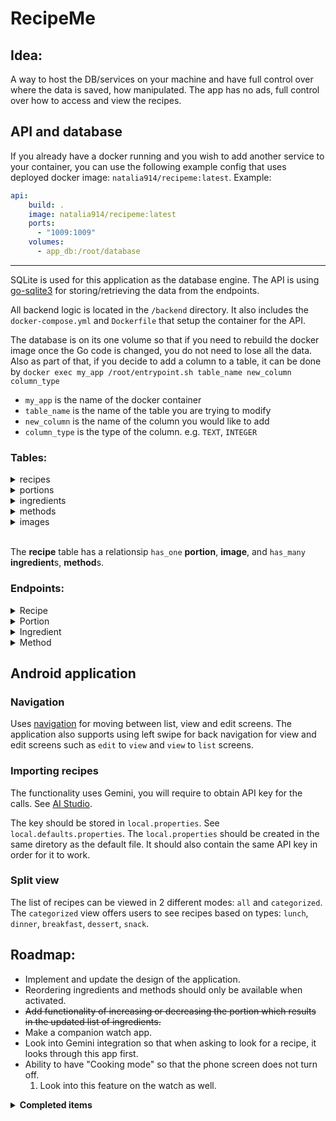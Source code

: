 # RecipeMe

## Idea:
A way to host the DB/services on your machine and have full control over where the data is saved, how manipulated. The app has no ads, full control over how to access and view the recipes.

## API and database 
If you already have a docker running and you wish to add another service to your container, you can use the following example config that uses deployed docker image: `natalia914/recipeme:latest`.
Example:
``` yml
api:
    build: .
    image: natalia914/recipeme:latest
    ports:
      - "1009:1009"
    volumes:
      - app_db:/root/database
```
<hr />

SQLite is used for this application as the database engine. The API is using [go-sqlite3](https://github.com/mattn/go-sqlite3) for storing/retrieving the data from the endpoints.

All backend logic is located in the `/backend` directory. It also includes the `docker-compose.yml` and `Dockerfile` that setup the container for the API.

The database is on its one volume so that if you need to rebuild the docker image once the Go code is changed, you do not need to lose all the data. Also as part of that, if you decide to add a column to a table, it can be done by `docker exec my_app /root/entrypoint.sh table_name new_column column_type`
- `my_app` is the name of the docker container
- `table_name` is the name of the table you are trying to modify
- `new_column` is the name of the column you would like to add 
- `column_type` is the type of the column. e.g. `TEXT`, `INTEGER`

### Tables:

<details>
    <summary>recipes</summary>

```sqlite
CREATE TABLE recipes (
    id INTEGER PRIMARY KEY AUTOINCREMENT,
    name TEXT,
    url TEXT,
    createdAt TEXT,
    lastEditedAt TEXT,
    type TEXT,
    sortOrder INTEGER
);
```
</details>

<details>
    <summary>portions</summary>

```sqlite
CREATE TABLE portion(
    id INTEGER PRIMARY KEY AUTOINCREMENT,
    value TEXT,
    measurement TEXT,
    recipe_id INTEGER,
    FOREIGN KEY (recipe_id) REFERENCES recipes(id) ON DELETE CASCADE ON UPDATE NO ACTION
);
```
</details>

<details>
    <summary>ingredients</summary>

```sqlite
CREATE TABLE ingredients (
    id INTEGER PRIMARY KEY AUTOINCREMENT,
    name TEXT,
    measurement TEXT,
    value DOUBLE,
    sortOrder INTEGER,
    recipe_id INTEGER,
    FOREIGN KEY (recipe_id) REFERENCES recipe(id) ON DELETE CASCADE ON UPDATE NO ACTION
);
```
</details>

<details>
    <summary>methods</summary>

```sqlite
CREATE TABLE methods (
    id INTEGER PRIMARY KEY AUTOINCREMENT,
    value TEXT,
    sortOrder INTEGER,
    recipe_id INTEGER,
    FOREIGN KEY (recipe_id) REFERENCES recipe(id) ON DELETE CASCADE ON UPDATE NO ACTION
);
```
</details>

<details>
    <summary>images</summary>

```sqlite
CREATE TABLE images (
    id INTEGER PRIMARY KEY AUTOINCREMENT,
    url string,
    filename TEXT,
    recipe_id INTEGER,
    FOREIGN KEY (recipe_id) REFERENCES recipe(id) ON DELETE CASCADE ON UPDATE NO ACTION
);
```
</details>
<br/>

The **recipe** table has a relationsip `has_one` **portion**, **image**, and `has_many` **ingredient**s, **method**s.

### Endpoints:
<details>
    <summary>Recipe</summary>

- POST: http://localhost/recipe
- GET: http://localhost/recipes
- GET: http://localhost/recipe/{id}
- PUT: http://localhost/recipe/{id}
- DELETE: http://localhost/recipe/{id}
</details>

<details>
    <summary>Portion</summary>

- GET: http://localhost/portions
- POST: http://localhost/portion/{recipe_id}
- DELETE: http://localhost/portion/{id}
</details>

<details>
    <summary>Ingredient</summary>

- GET: http://localhost/ingredients
- POST: http://localhost/ingredient/{recipe_id}
- DELETE: http://localhost/ingredient/{id}
</details>

<details>
    <summary>Method</summary>

- POST: http://localhost/method/{recipe_id}
- DELETE: http://localhost/method/{id}
</details>

## Android application

### Navigation
Uses [navigation](https://developer.android.com/jetpack/androidx/releases/navigation) for moving between list, view and edit screens. The application also supports using left swipe for back navigation for view and edit screens such as `edit` to `view` and `view` to `list` screens.

### Importing recipes
The functionality uses Gemini, you will require to obtain API key for the calls. See [AI Studio](https://aistudio.google.com).

The key should be stored in `local.properties`. See `local.defaults.properties`. The `local.properties` should be created in the same diretory as the default file. It should also contain the same API key in order for it to work. 

### Split view
The list of recipes can be viewed in 2 different modes: `all` and `categorized`. The `categorized` view offers users to see recipes based on types: `lunch`, `dinner`, `breakfast`, `dessert`, `snack`.

## Roadmap:
- Implement and update the design of the application.
- Reordering ingredients and methods should only be available when activated.
- ~~Add functionality of increasing or decreasing the portion which results in the updated list of ingredients.~~
- Make a companion watch app.
- Look into Gemini integration so that when asking to look for a recipe, it looks through this app first.
- Ability to have "Cooking mode" so that the phone screen does not turn off.
    1. Look into this feature on the watch as well.
<details>
    <summary><strong>Completed items</strong></summary>

- Setup docker container for backend (goLang is going to be used) ✅

- Create API in Go. Basic CRUD will do for now. The data should be saved to the locally stored database. ✅

```json
example of possible data for API
{
    "id": 1,
    "name": "Test",
    "portion": {
        "id": 1,
        "value": 2,
        "measurement": "days", // can be just "days" for now
    },
    "url": "", // the URL of the original recipe
    "image": "",
    "ingredients":  [
        {
            "id": 1,
            "name": "Onion",
            "measurement": "items", // can be items, grams, kgs, ml, cups, cans 
            "value": 1,
        }
    ],
    "methods": [
        {
            "id": 1,
            "sortOrder": 1,
            "value": "Turn the stove on"
        },
        {
            "id": 3,
            "sortOrder":2,
            "value": "Crack an egg",
        },
        {
            "id": 2,
            "sortOrder":3,
            "value": "Tun off the stove",
        },
        {
            "id": 4,
            "sortOrder":4,
            "value": "Clean the stove"
        },
    ],
    "createdAt": "",
}
```

- Setup basic mobile app using Kotlin. The app should be able to connect to the API and the CRUD functionality works as expected.
- DB should not be wiped if rebuilding image. If any new columns, they should just be aded to the DB rather than removing all data.
- Add Sort functionality in the app by:
    1. Name
    2. Portion
    3. Create Date
- Filter out the reipecs by ingredients. Being able to uncheck the ingredients and hide the recipes.
- Add Type (breakfast, lunch, dinner, dessert, snack) to the recipe creation.
- Add split view based on the type
- Implement delete functionality
- Implement Docker image build job on Github that would be triggered every time a change is commited/merged to **main** branch.
- Left swipe goes back to previous page instead of closing the app.

</details>